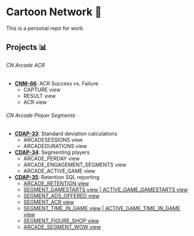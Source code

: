 # Cartoon Network :briefcase:
This is a personal repo for work.
## Projects :bar_chart:
###### CN Arcade ACR
- [**CNM-66**](https://github.com/cynthhe/cartoon-network/blob/master/CN%20Arcade%20ACR/CNM-66.sql): ACR Success vs. Failure
  - CAPTURE view
  - RESULT view
  - ACR view
###### CN Arcade Player Segments
- [**CDAP-33**](https://github.com/cynthhe/cartoon-network/blob/master/CN%20Arcade%20Player%20Segments/CDAP-33.sql): Standard deviation calculations
  - ARCADESESSIONS view
  - ARCADEDURATIONS view
- [**CDAP-34**](https://github.com/cynthhe/cartoon-network/blob/master/CN%20Arcade%20Player%20Segments/CDAP-34.sql): Segmenting players
  - ARCADE_PERDAY view
  - ARCADE_ENGAGEMENT_SEGMENTS view
  - ARCADE_ACTIVE_GAME view
- [**CDAP-35**](https://github.com/cynthhe/cartoon-network/tree/master/CN%20Arcade%20Player%20Segments/CDAP-35): Retention SQL reporting
  - [ARCADE_RETENTION view](https://github.com/cynthhe/cartoon-network/blob/master/CN%20Arcade%20Player%20Segments/CDAP-35/segment_retention.sql)
  - [SEGMENT_GAMESTARTS view | ACTIVE_GAME_GAMESTARTS view](https://github.com/cynthhe/cartoon-network/blob/master/CN%20Arcade%20Player%20Segments/CDAP-35/game_starts.sql)
  - [SEGMENT_ADS_OFFERED view](https://github.com/cynthhe/cartoon-network/blob/master/CN%20Arcade%20Player%20Segments/CDAP-35/ads_offered.sql)
  - [SEGMENT_ACR view](https://github.com/cynthhe/cartoon-network/blob/master/CN%20Arcade%20Player%20Segments/CDAP-35/acr.sql)
  - [SEGMENT_TIME_IN_GAME view | ACTIVE_GAME_TIME_IN_GAME view](https://github.com/cynthhe/cartoon-network/blob/master/CN%20Arcade%20Player%20Segments/CDAP-35/time_in_game.sql)
  - [SEGMENT_FIGURE_SHOP view](https://github.com/cynthhe/cartoon-network/blob/master/CN%20Arcade%20Player%20Segments/CDAP-35/figure_shop.sql)
  - [ARCADE_SEGMENT_WOW view](https://github.com/cynthhe/cartoon-network/blob/master/CN%20Arcade%20Player%20Segments/CDAP-35/wow_retention.sql)
